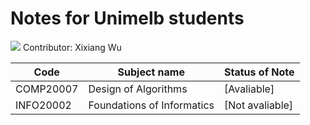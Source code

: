# Notes for Unimelb students

![](https://allfoodequipment.com.au/images/uploads/uni-of-melb-logo-y4ybanux_new.jpg)
Contributor: Xixiang Wu

Code|Subject name|Status of Note
--- | ---------- | ----
COMP20007 | Design of Algorithms | [Avaliable]
INFO20002 | Foundations of Informatics | [Not avaliable]
